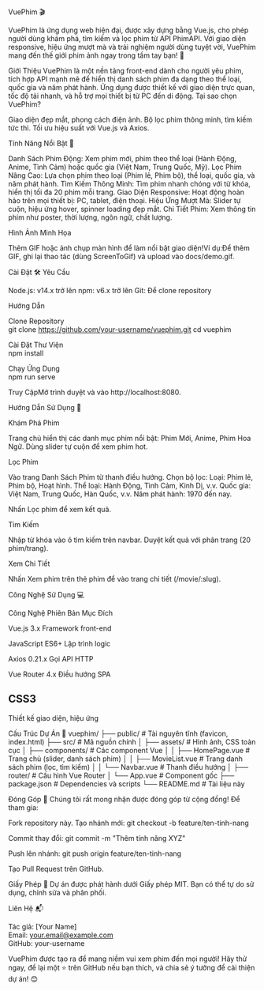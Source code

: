 VuePhim 🎬

VuePhim là ứng dụng web hiện đại, được xây dựng bằng Vue.js, cho phép người dùng khám phá, tìm kiếm và lọc phim từ API PhimAPI. Với giao diện responsive, hiệu ứng mượt mà và trải nghiệm người dùng tuyệt vời, VuePhim mang đến thế giới phim ảnh ngay trong tầm tay bạn! 🚀

Giới Thiệu
VuePhim là một nền tảng front-end dành cho người yêu phim, tích hợp API mạnh mẽ để hiển thị danh sách phim đa dạng theo thể loại, quốc gia và năm phát hành. Ứng dụng được thiết kế với giao diện trực quan, tốc độ tải nhanh, và hỗ trợ mọi thiết bị từ PC đến di động.
Tại sao chọn VuePhim?

Giao diện đẹp mắt, phong cách điện ảnh.
Bộ lọc phim thông minh, tìm kiếm tức thì.
Tối ưu hiệu suất với Vue.js và Axios.


Tính Năng Nổi Bật 🌟

Danh Sách Phim Động: Xem phim mới, phim theo thể loại (Hành Động, Anime, Tình Cảm) hoặc quốc gia (Việt Nam, Trung Quốc, Mỹ).
Lọc Phim Nâng Cao: Lựa chọn phim theo loại (Phim lẻ, Phim bộ), thể loại, quốc gia, và năm phát hành.
Tìm Kiếm Thông Minh: Tìm phim nhanh chóng với từ khóa, hiển thị tối đa 20 phim mỗi trang.
Giao Diện Responsive: Hoạt động hoàn hảo trên mọi thiết bị: PC, tablet, điện thoại.
Hiệu Ứng Mượt Mà: Slider tự cuộn, hiệu ứng hover, spinner loading đẹp mắt.
Chi Tiết Phim: Xem thông tin phim như poster, thời lượng, ngôn ngữ, chất lượng.


Hình Ảnh Minh Họa

Thêm GIF hoặc ảnh chụp màn hình để làm nổi bật giao diện!Ví dụ:Để thêm GIF, ghi lại thao tác (dùng ScreenToGif) và upload vào docs/demo.gif.


Cài Đặt 🛠
Yêu Cầu

Node.js: v14.x trở lên
npm: v6.x trở lên
Git: Để clone repository

Hướng Dẫn

Clone Repository  
git clone https://github.com/your-username/vuephim.git
cd vuephim


Cài Đặt Thư Viện  
npm install


Chạy Ứng Dụng  
npm run serve


Truy CậpMở trình duyệt và vào http://localhost:8080.



Hướng Dẫn Sử Dụng 📖

Khám Phá Phim  

Trang chủ hiển thị các danh mục phim nổi bật: Phim Mới, Anime, Phim Hoa Ngữ.
Dùng slider tự cuộn để xem phim hot.


Lọc Phim  

Vào trang Danh Sách Phim từ thanh điều hướng.
Chọn bộ lọc:
Loại: Phim lẻ, Phim bộ, Hoạt hình.
Thể loại: Hành Động, Tình Cảm, Kinh Dị, v.v.
Quốc gia: Việt Nam, Trung Quốc, Hàn Quốc, v.v.
Năm phát hành: 1970 đến nay.


Nhấn Lọc phim để xem kết quả.


Tìm Kiếm  

Nhập từ khóa vào ô tìm kiếm trên navbar.
Duyệt kết quả với phân trang (20 phim/trang).


Xem Chi Tiết  

Nhấn Xem phim trên thẻ phim để vào trang chi tiết (/movie/:slug).




Công Nghệ Sử Dụng 💻



Công Nghệ
Phiên Bản
Mục Đích



Vue.js
3.x
Framework front-end


JavaScript
ES6+
Lập trình logic


Axios
0.21.x
Gọi API HTTP


Vue Router
4.x
Điều hướng SPA


CSS3
-
Thiết kế giao diện, hiệu ứng



Cấu Trúc Dự Án 📂
vuephim/
├── public/                 # Tài nguyên tĩnh (favicon, index.html)
├── src/                    # Mã nguồn chính
│   ├── assets/             # Hình ảnh, CSS toàn cục
│   ├── components/         # Các component Vue
│   │   ├── HomePage.vue    # Trang chủ (slider, danh sách phim)
│   │   ├── MovieList.vue   # Trang danh sách phim (lọc, tìm kiếm)
│   │   └── Navbar.vue      # Thanh điều hướng
│   ├── router/             # Cấu hình Vue Router
│   └── App.vue             # Component gốc
├── package.json            # Dependencies và scripts
└── README.md               # Tài liệu này


Đóng Góp 🤝
Chúng tôi rất mong nhận được đóng góp từ cộng đồng! Để tham gia:

Fork repository này.
Tạo nhánh mới:  git checkout -b feature/ten-tinh-nang


Commit thay đổi:  git commit -m "Thêm tính năng XYZ"


Push lên nhánh:  git push origin feature/ten-tinh-nang


Tạo Pull Request trên GitHub.


Giấy Phép 📜
Dự án được phát hành dưới Giấy phép MIT. Bạn có thể tự do sử dụng, chỉnh sửa và phân phối.

Liên Hệ 📬

Tác giả: [Your Name]  
Email: your.email@example.com  
GitHub: your-username

VuePhim được tạo ra để mang niềm vui xem phim đến mọi người! Hãy thử ngay, để lại một ⭐ trên GitHub nếu bạn thích, và chia sẻ ý tưởng để cải thiện dự án! 😊
